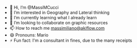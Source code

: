 - 👋 Hi, I’m @MassiMCucci
- 👀 I’m interested in Geography and Lateral thinking
- 🌱 I’m currently learning what I already learn
- 💞️ I’m looking to collaborate on graphic resources
- 📫 How to reach me massimiliano@akiflow.com
- 😄 Pronouns: Mario
- ⚡ Fun fact: I'm a consultant in fines, due to the many receipts

<!---
MassiMCucci/MassiMCucci is a ✨ special ✨ repository because its `README.md` (this file) appears on your GitHub profile.
You can click the Preview link to take a look at your changes.
--->

